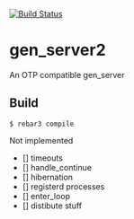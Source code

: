 [![Build Status](https://travis-ci.org/tank-bohr/gen_server2.svg?branch=master)](https://travis-ci.org/tank-bohr/gen_server2)

gen_server2
=====

An OTP compatible gen_server

Build
-----

    $ rebar3 compile


Not implemented

- [] timeouts
- [] handle_continue
- [] hibernation
- [] registerd processes
- [] enter_loop
- [] distibute stuff
